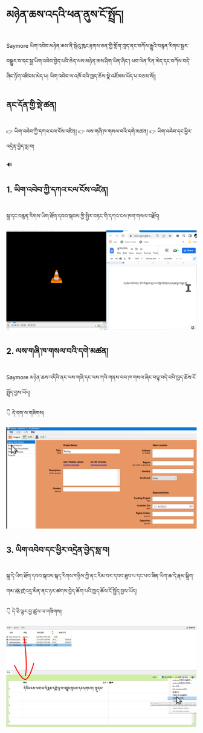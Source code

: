 # མཉེན་ཆས་འདའི་ཕན་ནུས་ངོ་སྤྲོད།

Saymore ཡིག་འབེབ་མཉེན་ཆས་ནི་སྒེའུ་ཁུང་རྟགས་ཅན་གྱི་གློག་ཀླད་ནང་བཀོལ་རྒྱུའི་བརྙན་རིགས་སྒྲར་བསྒྱུར་བ་དང་སྒྲ་ཡིག་འབེབ་བྱེད་པའི་ཆེད་ལས་མཉེན་ཆས་ཤིག་ཡིན་ཞིང་། ཕབ་ལེན་རིན་མེད་དང་བཀོལ་བདེ་ཞིང་ཉོག་འཛིངས་མེད་པ། ཡིག་འབེབ་ལ་འཁོ་བའི་ཁྱད་ཆོས་སྣེ་འཛོམས་ཡོད་པ་བཅས་སོ།།

## ནང་དོན་གྱི་སྡེ་ཚན།

👉 ཡིག་འབེབ་ཀྱི་དཀའ་ངལ་ངོས་འཛིན།
👉 ལས་གཞི་ཁ་གསལ་བའི་དགེ་མཚན།
👉 ཡིག་འབེབ་དང་ཕྱིར་འདྲེན་བྱེད་སླ་བ།

🔊  

## 1. ཡིག་འབེབ་ཀྱི་དཀའ་ངལ་ངོས་འཛིན།

སྒྲ་དང་བརྙན་རིགས་ཡིག་ཐོག་དབབ་སྐབས་ཀྱི་སྤྱིར་བཏང་གི་དཀའ་ངལ་ཁག་གསལ་བརྗོད།

![800](images/000001.png)

## 2. ལས་གཞི་ཁ་གསལ་བའི་དགེ་མཚན།

Saymore མཉེན་ཆས་འདིའི་ནང་ལས་གཞི་དང་ལས་ཀའི་གནས་བབ་ཁ་གསལ་ཞིང་བལྟ་བདེ་བའི་ཁྱད་ཆོས་ངོ་སྤྲོད་བྱས་ཡོད།

👇 དེ་དག་ལ་གཟིགས།

![800](images/000002.png)


## 3. ཡིག་འབེབ་དང་ཕྱིར་འདྲེན་བྱེད་སླ་བ།

སྒྲ་དེ་ཡིག་ཐོག་དབབ་སྐབས་སྐད་རིགས་གཉིས་ཀྱི་ནང་རིམ་བར་དབབ་ཐུབ་པ་དང་ཕབ་ཟིན་ཡིག་ཆ་དེ་རྣམ་སྒྲིག་གམ་格式འདྲ་མིན་ནང་ཉར་ཚགས་བྱེད་ཆོག་པའི་ཁྱད་ཆོས་ངོ་སྤྲོད་བྱས་ཡོད།

👇 དེ་ཅི་ལྟར་བྱ་ཚུལ་ལ་གཟིགས།

![800](images/000003.png)
 